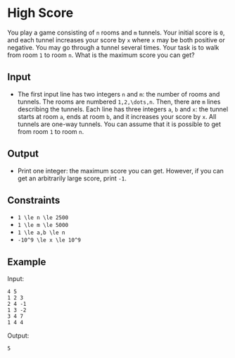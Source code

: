 # High Score 

You play a game consisting of ```n``` rooms and ```m``` tunnels. Your initial score is ```0```, and each tunnel increases your score by ```x``` where ```x``` may be both positive or negative. You may go through a tunnel several times.
Your task is to walk from room ```1``` to room ```n```. What is the maximum score you can get?
## Input
- The first input line has two integers ```n``` and ```m```: the number of rooms and tunnels. The rooms are numbered ```1,2,\dots,n```.
Then, there are ```m``` lines describing the tunnels. Each line has three integers ```a```, ```b``` and ```x```: the tunnel starts at room ```a```, ends at room ```b```, and it increases your score by ```x```. All tunnels are one-way tunnels.
You can assume that it is possible to get from room ```1``` to room ```n```.
## Output
- Print one integer: the maximum score you can get. However, if you can get an arbitrarily large score, print ```-1```.
## Constraints

- ```1 \le n \le 2500```
- ```1 \le m \le 5000```
- ```1 \le a,b \le n```
- ```-10^9 \le x \le 10^9```

## Example
Input:
```
4 5
1 2 3
2 4 -1
1 3 -2
3 4 7
1 4 4
```

Output:
```
5
```
